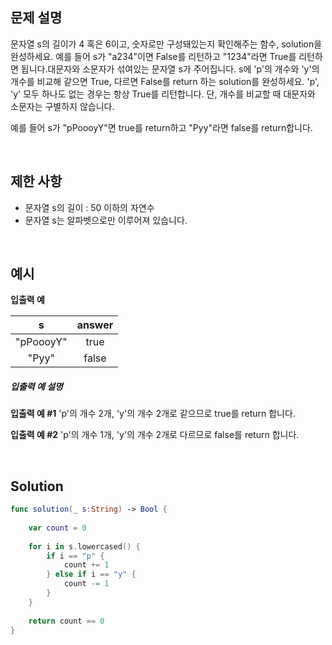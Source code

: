 ## 문제 설명

문자열 s의 길이가 4 혹은 6이고, 숫자로만 구성돼있는지 확인해주는 함수, solution을 완성하세요. 예를 들어 s가 "a234"이면 False를 리턴하고 "1234"라면 True를 리턴하면 됩니다.대문자와 소문자가 섞여있는 문자열 s가 주어집니다. s에 'p'의 개수와 'y'의 개수를 비교해 같으면 True, 다르면 False를 return 하는 solution를 완성하세요. 'p', 'y' 모두 하나도 없는 경우는 항상 True를 리턴합니다. 단, 개수를 비교할 때 대문자와 소문자는 구별하지 않습니다.

예를 들어 s가 "pPoooyY"면 true를 return하고 "Pyy"라면 false를 return합니다.

</br>

## 제한 사항

- 문자열 s의 길이 : 50 이하의 자연수
- 문자열 s는 알파벳으로만 이루어져 있습니다.

</br>

## 예시

**입출력 예**

|     s     | answer |
| :-------: | :----: |
| "pPoooyY" |  true  |
|   "Pyy"   | false  |

##### 입출력 예 설명

**입출력 예 #1**
'p'의 개수 2개, 'y'의 개수 2개로 같으므로 true를 return 합니다.

**입출력 예 #2**
'p'의 개수 1개, 'y'의 개수 2개로 다르므로 false를 return 합니다.

</br>

## Solution

```swift
func solution(_ s:String) -> Bool {
    
    var count = 0
    
    for i in s.lowercased() {
        if i == "p" {
            count += 1
        } else if i == "y" {
            count -= 1
        }
    }
    
    return count == 0
}
```

